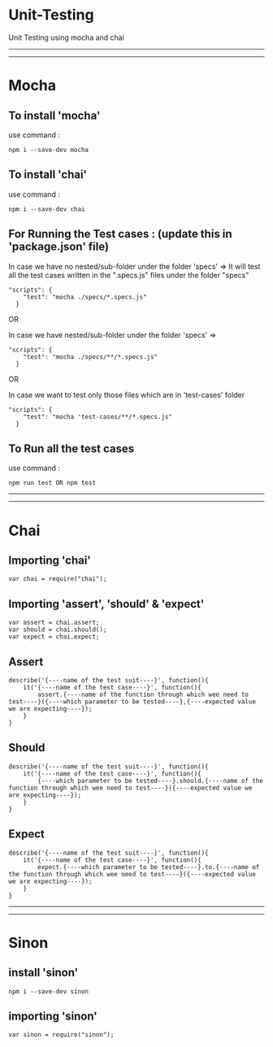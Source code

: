 # Unit-Testing
Unit Testing using mocha and chai

---
---

# Mocha

## To install 'mocha'
use command : 
```
npm i --save-dev mocha
```

## To install 'chai'
use command :
```
npm i --save-dev chai
```

## For Running the Test cases : (update this in 'package.json' file)

In case we have no nested/sub-folder under the folder 'specs' => It will test all the test cases written in the ".specs.js" files under the folder "specs"

```
"scripts": {
    "test": "mocha ./specs/*.specs.js"  
  }
```

OR


In case we have nested/sub-folder under the folder 'specs' => 
```
"scripts": {
    "test": "mocha ./specs/**/*.specs.js"  
  }
```

OR

In case we want to test only those files which are in 'test-cases' folder
```
"scripts": {
    "test": "mocha 'test-cases/**/*.specs.js"  
  }
```


## To Run all the test cases
use command :
```
npm run test OR npm test
```




---
---



# Chai

## Importing 'chai'
```
var chai = require("chai");
```

## Importing 'assert', 'should' & 'expect'
```
var assert = chai.assert;
var should = chai.should();
var expect = chai.expect;
```


## Assert
```
describe('{----name of the test suit----}', function(){
    it('{----name of the test case----}', function(){
        assert.{----name of the function through which wee need to test----}({----which parameter to be tested----},{----expected value we are expecting----});
    }
}
```


## Should
```
describe('{----name of the test suit----}', function(){
    it('{----name of the test case----}', function(){
        {----which parameter to be tested----}.should.{----name of the function through which wee need to test----}({----expected value we are expecting----});
    }
}
```


## Expect
```
describe('{----name of the test suit----}', function(){
    it('{----name of the test case----}', function(){
        expect.{----which parameter to be tested----}.to.{----name of the function through which wee need to test----}({----expected value we are expecting----});
    }
}
```





---
---



# Sinon

## install 'sinon'
```
npm i --save-dev sinon
```

## importing 'sinon'
```
var sinon = require("sinon");
```
```
